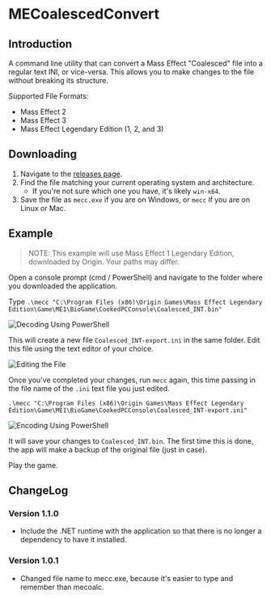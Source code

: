 # MECoalescedConvert

## Introduction
A command line utility that can convert a Mass Effect "Coalesced" file into a regular text INI, or vice-versa. This allows you to make changes to the file without breaking its structure.

Supported File Formats:
- Mass Effect 2
- Mass Effect 3
- Mass Effect Legendary Edition (1, 2, and 3)

## Downloading
1. Navigate to the [releases page](https://github.com/cmrazek/MECoalescedConvert/releases).
2. Find the file matching your current operating system and architecture.
   - If you're not sure which one you have, it's likely `win-x64`.
3. Save the file as `mecc.exe` if you are on Windows, or `mecc` if you are on Linux or Mac.

## Example
> NOTE: This example will use Mass Effect 1 Legendary Edition, downloaded by Origin. Your paths may differ.

Open a console prompt (cmd / PowerShell) and navigate to the folder where you downloaded the application.

Type `.\mecc "C:\Program Files (x86)\Origin Games\Mass Effect Legendary Edition\Game\ME1\BioGame\CookedPCConsole\Coalesced_INT.bin"`

![Decoding Using PowerShell](https://raw.githubusercontent.com/cmrazek/MECoalescedConvert/master/assets/decode-ps.png)

This will create a new file `Coalesced_INT-export.ini` in the same folder. Edit this file using the text editor of your choice.

![Editing the File](https://raw.githubusercontent.com/cmrazek/MECoalescedConvert/master/assets/edit-ini.png)

Once you've completed your changes, run `mecc` again, this time passing in the file name of the `.ini` text file you just edited.

`.\mecc "C:\Program Files (x86)\Origin Games\Mass Effect Legendary Edition\Game\ME1\BioGame\CookedPCConsole\Coalesced_INT-export.ini"`

![Encoding Using PowerShell](https://raw.githubusercontent.com/cmrazek/MECoalescedConvert/master/assets/encode-ps.png)

It will save your changes to `Coalesced_INT.bin`. The first time this is done, the app will make a backup of the original file (just in case).

Play the game.

## ChangeLog

### Version 1.1.0
- Include the .NET runtime with the application so that there is no longer a dependency to have it installed.

### Version 1.0.1
- Changed file name to mecc.exe, because it's easier to type and remember than mecoalc.
